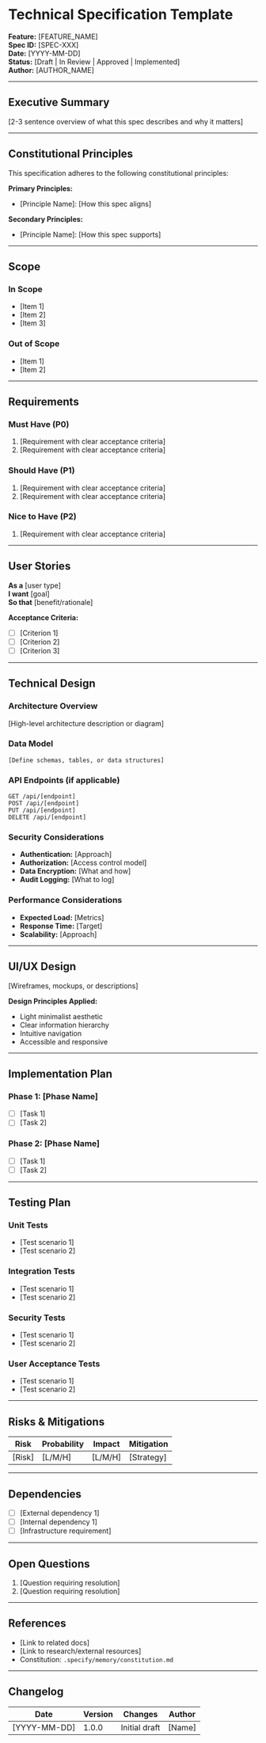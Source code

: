 # Technical Specification Template

**Feature:** [FEATURE_NAME]  
**Spec ID:** [SPEC-XXX]  
**Date:** [YYYY-MM-DD]  
**Status:** [Draft | In Review | Approved | Implemented]  
**Author:** [AUTHOR_NAME]

---

## Executive Summary

[2-3 sentence overview of what this spec describes and why it matters]

---

## Constitutional Principles

This specification adheres to the following constitutional principles:

**Primary Principles:**
- [Principle Name]: [How this spec aligns]

**Secondary Principles:**
- [Principle Name]: [How this spec supports]

---

## Scope

### In Scope
- [Item 1]
- [Item 2]
- [Item 3]

### Out of Scope
- [Item 1]
- [Item 2]

---

## Requirements

### Must Have (P0)
1. [Requirement with clear acceptance criteria]
2. [Requirement with clear acceptance criteria]

### Should Have (P1)
1. [Requirement with clear acceptance criteria]
2. [Requirement with clear acceptance criteria]

### Nice to Have (P2)
1. [Requirement with clear acceptance criteria]

---

## User Stories

**As a** [user type]  
**I want** [goal]  
**So that** [benefit/rationale]

**Acceptance Criteria:**
- [ ] [Criterion 1]
- [ ] [Criterion 2]
- [ ] [Criterion 3]

---

## Technical Design

### Architecture Overview
[High-level architecture description or diagram]

### Data Model
```
[Define schemas, tables, or data structures]
```

### API Endpoints (if applicable)
```
GET /api/[endpoint]
POST /api/[endpoint]
PUT /api/[endpoint]
DELETE /api/[endpoint]
```

### Security Considerations
- **Authentication:** [Approach]
- **Authorization:** [Access control model]
- **Data Encryption:** [What and how]
- **Audit Logging:** [What to log]

### Performance Considerations
- **Expected Load:** [Metrics]
- **Response Time:** [Target]
- **Scalability:** [Approach]

---

## UI/UX Design

[Wireframes, mockups, or descriptions]

**Design Principles Applied:**
- Light minimalist aesthetic
- Clear information hierarchy
- Intuitive navigation
- Accessible and responsive

---

## Implementation Plan

### Phase 1: [Phase Name]
- [ ] [Task 1]
- [ ] [Task 2]

### Phase 2: [Phase Name]
- [ ] [Task 1]
- [ ] [Task 2]

---

## Testing Plan

### Unit Tests
- [Test scenario 1]
- [Test scenario 2]

### Integration Tests
- [Test scenario 1]
- [Test scenario 2]

### Security Tests
- [Test scenario 1]
- [Test scenario 2]

### User Acceptance Tests
- [Test scenario 1]
- [Test scenario 2]

---

## Risks & Mitigations

| Risk | Probability | Impact | Mitigation |
|------|------------|--------|-----------|
| [Risk] | [L/M/H] | [L/M/H] | [Strategy] |

---

## Dependencies

- [ ] [External dependency 1]
- [ ] [Internal dependency 1]
- [ ] [Infrastructure requirement]

---

## Open Questions

1. [Question requiring resolution]
2. [Question requiring resolution]

---

## References

- [Link to related docs]
- [Link to research/external resources]
- Constitution: `.specify/memory/constitution.md`

---

## Changelog

| Date | Version | Changes | Author |
|------|---------|---------|--------|
| [YYYY-MM-DD] | 1.0.0 | Initial draft | [Name] |
